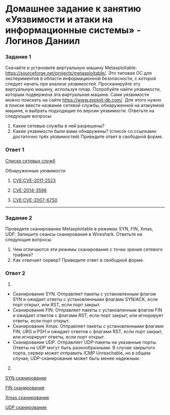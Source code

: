 # Домашнее задание к занятию «Уязвимости и атаки на информационные системы» - Логинов Даниил

### Задание 1

Скачайте и установите виртуальную машину Metasploitable: https://sourceforge.net/projects/metasploitable/.
Это типовая ОС для экспериментов в области информационной безопасности, с которой следует начать при анализе уязвимостей.
Просканируйте эту виртуальную машину, используя nmap.
Попробуйте найти уязвимости, которым подвержена эта виртуальная машина.
Сами уязвимости можно поискать на сайте https://www.exploit-db.com/.
Для этого нужно в поиске ввести название сетевой службы, обнаруженной на атакуемой машине, и выбрать подходящие по версии уязвимости.
Ответьте на следующие вопросы:
1. Какие сетевые службы в ней разрешены?
2. Какие уязвимости были вами обнаружены? (список со ссылками: достаточно трёх уязвимостей)
Приведите ответ в свободной форме.

### Ответ 1

[Списко сетевых служб](https://github.com/Loginochka/sdb-hw/blob/main/Infsec/media/service.png)

Обнаруженные уязвимости

1. [CVE:CVE-2011-2523](https://nvd.nist.gov/vuln/detail/CVE-2011-2523)

2. [CVE-2014-3566](https://nvd.nist.gov/vuln/detail/cve-2014-3566)

3. [CVE:CVE-2007-6750](https://nvd.nist.gov/vuln/detail/CVE-2007-6750)

----

### Задание 2 

Проведите сканирование Metasploitable в режимах SYN, FIN, Xmas, UDP.
Запишите сеансы сканирования в Wireshark.
Ответьте на следующие вопросы:
1. Чем отличаются эти режимы сканирования с точки зрения сетевого трафика?
2. Как отвечает сервер?
Приведите ответ в свободной форме.

### Ответ 2 

1. 
* Сканирование SYN.
Отправляет пакеты с установленным флагом SYN и ожидает ответы с установленными флагами SYN/ACK, если порт открыт, или RST, если порт закрыт.
* Сканирование FIN.
Отправляет пакеты с установленным флагом FIN и ожидает ответов с флагами RST, если порт закрыт, или игнорирует ответы, если порт открыт.
* Сканирование Xmas.
Отправляет пакеты с установленными флагами FIN, URG и PSH и ожидает ответов с флагами RST, если порт закрыт, или игнорирует ответы, если порт открыт.
* Сканирование UDP.
Отправляет UDP-пакеты на указанные порты. Ответы на UDP могут быть разнообразными. В случае закрытого порта, сервер может отправить ICMP Unreachable, но в общем случае, UDP-сканирование может быть менее надежным.

2. 

[SYN сканирование](https://github.com/Loginochka/sdb-hw/blob/main/Infsec/media/syn.png)

[FIN сканирование](https://github.com/Loginochka/sdb-hw/blob/main/Infsec/media/fin.png)

[Xmas сканирование](https://github.com/Loginochka/sdb-hw/blob/main/Infsec/media/xmas.png)

[UDP сканирование](https://github.com/Loginochka/sdb-hw/blob/main/Infsec/media/udp.pngg)